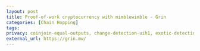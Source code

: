 ```yaml
---
layout: post
title: Proof-of-work cryptocurrency with mimblewimble - Grin
categories: [Chain Hopping]
tags: 
privacy: coinjoin-equal-outputs, change-detection-uih1, exotic-detection-uih2, self-transfer, change-detection-script-types, change-detection-precision, internal-address-reuse
external_url: https://grin.mw/
---
```

